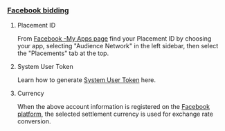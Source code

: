 ###   [Facebook bidding](https://developers.facebook.com/)

1. Placement ID

   From [Facebook -My Apps page](https://developers.facebook.com/apps/) find  your Placement ID by choosing your app, selecting "Audience Network" in the left sidebar, then select the "Placements" tab at the top.
   
2.  System User Token

    Learn how to generate [System User Token](https://developers.facebook.com/docs/audience-network/reporting-api/systemuser) here.
3.  Currency

    When the above account information is registered on the [Facebook platform](https://developers.facebook.com/), the selected settlement currency is used for exchange rate conversion.

